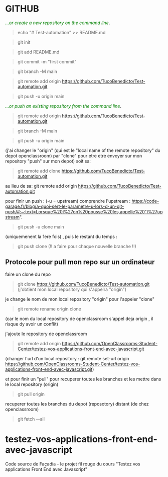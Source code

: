 
# GITHUB

<span style="color:green">*…or create a new repository on the command line*</span>.

> echo "# Test-automation" >> README.md

> git init

> git add README.md

> git commit -m "first commit"

> git branch -M main

> git remote add origin https://github.com/TucoBenedicto/Test-automation.git

> git push -u origin main


<span style="color:green">*…or push an existing repository from the command line*</span>.

>git remote add origin https://github.com/TucoBenedicto/Test-automation.git

>git branch -M main

>git push -u origin main

(j'ai changer le "origin" (qui est le "local name of the remote repository" du depot openclassroom) par "clone" pour etre etre envoyer sur mon repository "push" sur mon depot) soit sa: 

> git remote add clone https://github.com/TucoBenedicto/Test-automation.git

au lieu de sa:
git remote add origin https://github.com/TucoBenedicto/Test-automation.git

pour finir un push :
(-u = upstream)
comprendre l'upstream : https://code-garage.fr/blog/a-quoi-sert-le-parametre-u-lors-d-un-git-push/#:~:text=Lorsque%20l%27on%20pousse%20les,appelle%20"l%27upstream".
> git push -u clone main

 (uniquemenent la 1ere fois) , puis le restant du temps :
> git push clone
(!! a faire pour chaque nouvelle branche !!)

## Protocole pour pull mon repo sur un ordinateur

faire un clone du repo

> git clone https://github.com/TucoBenedicto/Test-automation.git
(j'obtient mon local repository qui s'appelra "origin")

je change le nom de mon local repository "origin" pour l'appeler "clone" 

> git remote rename origin clone

(car le nom du local repository de openclassroom s'appel deja origin , il risque dy avoir un conflit)

j'ajoute le repository de openclassroom

> git remote add origin https://github.com/OpenClassrooms-Student-Center/testez-vos-applications-front-end-avec-javascript.git

(changer l'url d'un local repository : git remote set-url origin https://github.com/OpenClassrooms-Student-Center/testez-vos-applications-front-end-avec-javascript.git)

et pour finir un "pull" pour recuperer toutes les branches et les mettre dans le local repository (origin)

> git pull origin

recuperer toutes les branches du depot (reposotory) distant (de chez openclassroom)

> git fetch --all


# testez-vos-applications-front-end-avec-javascript
Code source de Façadia - le projet fil rouge du cours "Testez vos applications Front End avec Javascript" 
